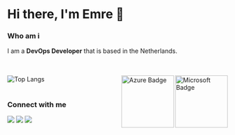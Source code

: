 # Hi there, I'm Emre 👋



### Who am i
I am a <b>DevOps Developer</b> that is based in the Netherlands.

<br><br>
[<img align="right" alt="Microsoft Badge" width="120px" src="https://emkutuk.com/img/2020_12_DA-100_Badge.png" />](https://www.youracclaim.com/badges/b9edc4b8-ef82-434d-98f2-2a7864d38858?source=linked_in_profile)
![Top Langs](https://github-readme-stats.vercel.app/api/top-langs/?username=emkutuk&layout=compact)
[<img align="right" alt="Azure Badge" width="120px" src="https://emkutuk.com/img/AzureTechnical_Badge2.png" />](https://www.credential.net/f5107679-796a-4c38-a8f3-d5491d020f1b)

#
### Connect with me
[<img src ="https://img.shields.io/badge/Website-073551?style=for-the-badge&logo=curl&logoColor=white" />](https://emkutuk.com)
[<img src ="https://img.shields.io/badge/Gmail-D14836?style=for-the-badge&logo=gmail&logoColor=white" />](mailto:emkutuk@gmail.com)
[<img src ="https://img.shields.io/badge/LinkedIn-0077B5?style=for-the-badge&logo=linkedin&logoColor=white" />](https://www.linkedin.com/in/emkutuk)
